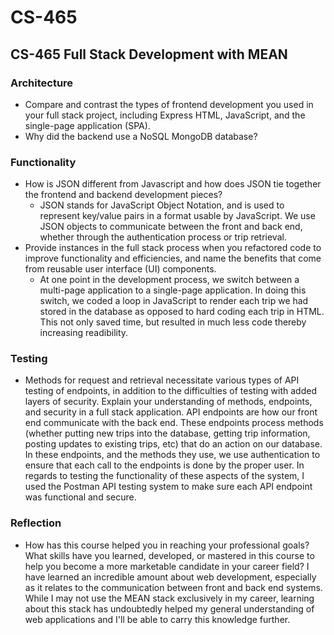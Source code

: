 # CS-465
## CS-465 Full Stack Development with MEAN

### Architecture
- Compare and contrast the types of frontend development you used in your full stack project, including Express HTML, JavaScript, and the single-page application (SPA).
- Why did the backend use a NoSQL MongoDB database?
### Functionality
- How is JSON different from Javascript and how does JSON tie together the frontend and backend development pieces?
  - JSON stands for JavaScript Object Notation, and is used to represent key/value pairs in a format usable by JavaScript. We use JSON objects to communicate between the front and back end, whether through the authentication process or trip retrieval.
- Provide instances in the full stack process when you refactored code to improve functionality and efficiencies, and name the benefits that come from reusable user interface (UI) components.
  - At one point in the development process, we switch between a multi-page application to a single-page application. In doing this switch, we coded a loop in JavaScript to render each trip we had stored in the database as opposed to hard coding each trip in HTML. This not only saved time, but resulted in much less code thereby increasing readibility.
### Testing
- Methods for request and retrieval necessitate various types of API testing of endpoints, in addition to the difficulties of testing with added layers of security. Explain your understanding of methods, endpoints, and security in a full stack application.
API endpoints are how our front end communicate with the back end. These endpoints process methods (whether putting new trips into the database, getting trip information, posting updates to existing trips, etc) that do an action on our database. In these endpoints, and the methods they use, we use authentication to ensure that each call to the endpoints is done by the proper user. In regards to testing the functionality of these aspects of the system, I used the Postman API testing system to make sure each API endpoint was functional and secure.
### Reflection
- How has this course helped you in reaching your professional goals? What skills have you learned, developed, or mastered in this course to help you become a more marketable candidate in your career field?
I have learned an incredible amount about web development, especially as it relates to the communication between front and back end systems. While I may not use the MEAN stack exclusively in my career, learning about this stack has undoubtedly helped my general understanding of web applications and I'll be able to carry this knowledge further.
